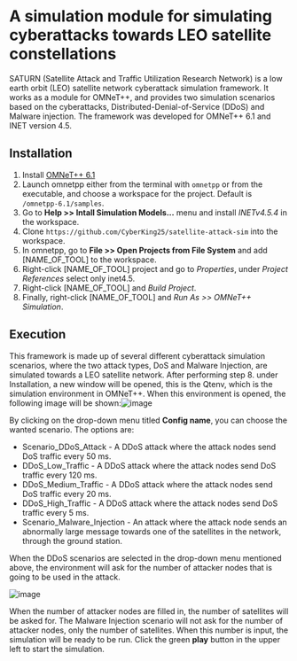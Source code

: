 # A simulation module for simulating cyberattacks towards LEO satellite constellations

SATURN (Satellite Attack and Traffic Utilization Research Network) is a low earth orbit (LEO) satellite network cyberattack simulation framework. It works as a module for OMNeT++, and provides two simulation scenarios based on the cyberattacks, Distributed-Denial-of-Service (DDoS) and Malware injection. The framework was developed for OMNeT++ 6.1 and INET version 4.5.

## Installation

1. Install [OMNeT++ 6.1](https://omnetpp.org/download/)
2. Launch omnetpp either from the terminal with `omnetpp` or from the executable, and choose a workspace for the project. Default is `/omnetpp-6.1/samples`.
3. Go to **Help >> Intall Simulation Models...** menu and install *INETv4.5.4* in the workspace.
4. Clone `https://github.com/CyberKing25/satellite-attack-sim` into the workspace.
5. In omnetpp, go to **File >> Open Projects from File System** and add [NAME_OF_TOOL] to the workspace.
6. Right-click [NAME_OF_TOOL] project and go to *Properties*, under *Project References* select only inet4.5.
7. Right-click [NAME_OF_TOOL] and *Build Project*.
8. Finally, right-click [NAME_OF_TOOL] and *Run As >> OMNeT++ Simulation*.

## Execution

This framework is made up of several different cyberattack simulation scenarios, where the two attack types, DoS and Malware Injection, are simulated towards a LEO satellite network. After performing step 8. under Installation, a new window will be opened, this is the Qtenv, which is the simulation environment in OMNeT++. When this environment is opened, the following image will be shown:![image](https://github.com/user-attachments/assets/3911c324-13e7-4a19-85c6-4769c576fb3e)

By clicking on the drop-down menu titled **Config name**, you can choose the wanted scenario. The options are:
- Scenario_DDoS_Attack - A DDoS attack where the attack nodes send DoS traffic every 50 ms.
- DDoS_Low_Traffic - A DDoS attack where the attack nodes send DoS traffic every 120 ms.
- DDoS_Medium_Traffic - A DDoS attack where the attack nodes send DoS traffic every 20 ms.
- DDoS_High_Traffic - A DDoS attack where the attack nodes send DoS traffic every 5 ms.
- Scenario_Malware_Injection - An attack where the attack node sends an abnormally large message towards one of the satellites in the network, through the ground station.

When the DDoS scenarios are selected in the drop-down menu mentioned above, the environment will ask for the number of attacker nodes that is going to be used in the attack. 

![image](https://github.com/user-attachments/assets/737fbd28-b1a6-4282-be34-5db96d8b2403)

When the number of attacker nodes are filled in, the number of satellites will be asked for. The Malware Injection scenario will not ask for the number of attacker nodes, only the number of satellites. When this number is input, the simulation will be ready to be run. Click the green **play** button in the upper left to start the simulation.




